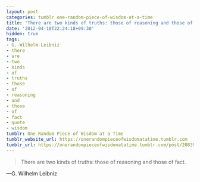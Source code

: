 ```yaml
---
layout: post
categories: tumblr one-random-piece-of-wisdom-at-a-time
title: 'There are two kinds of truths: those of reasoning and those of fact.'
date: '2012-04-10T22:24:18+09:30'
hidden: true
tags:
- G.-Wilhelm-Leibniz
- there
- are
- two
- kinds
- of
- truths
- those
- of
- reasoning
- and
- those
- of
- fact
- quote
- wisdom
tumblr: One Random Piece of Wisdom at a Time
tumblr_website_url: https://onerandompieceofwisdomatatime.tumblr.com
tumblr_url: https://onerandompieceofwisdomatatime.tumblr.com/post/20839533394/there-are-two-kinds-of-truths-those-of-reasoning
---
```

> There are two kinds of truths: those of reasoning and those of fact.

—G. Wilhelm Leibniz
